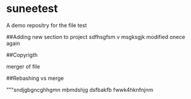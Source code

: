 # suneetest
A demo repositry
for the file test

##Adding new section to project
sdfhsgfsm v msgksgjk
modified onece again

##Copyrigth

merger of file

##Rebashing vs merge

"""sndjgbgncghhgmn mbmdshjg
dsfbakfb fwwk4hknfnjnm